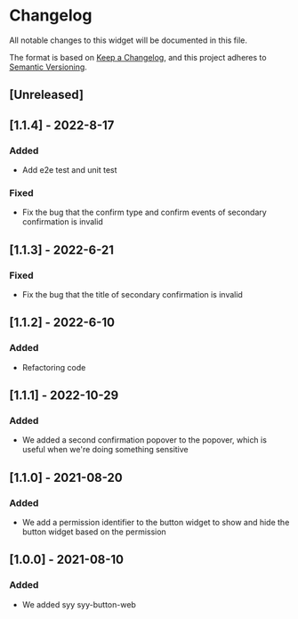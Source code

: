 # Changelog

All notable changes to this widget will be documented in this file.

The format is based on [Keep a Changelog](https://keepachangelog.com/en/1.0.0/), and this project adheres to [Semantic Versioning](https://semver.org/spec/v2.0.0.html).

## [Unreleased]

## [1.1.4] - 2022-8-17

### Added

-   Add e2e test and unit test

### Fixed

-   Fix the bug that the confirm type and confirm events of secondary confirmation is invalid

## [1.1.3] - 2022-6-21

### Fixed

-   Fix the bug that the title of secondary confirmation is invalid

## [1.1.2] - 2022-6-10

### Added

-   Refactoring code

## [1.1.1] - 2022-10-29

### Added

-   We added a second confirmation popover to the popover, which is useful when we're doing something sensitive

## [1.1.0] - 2021-08-20

### Added

-   We add a permission identifier to the button widget to show and hide the button widget based on the permission

## [1.0.0] - 2021-08-10

### Added

-   We added syy syy-button-web
